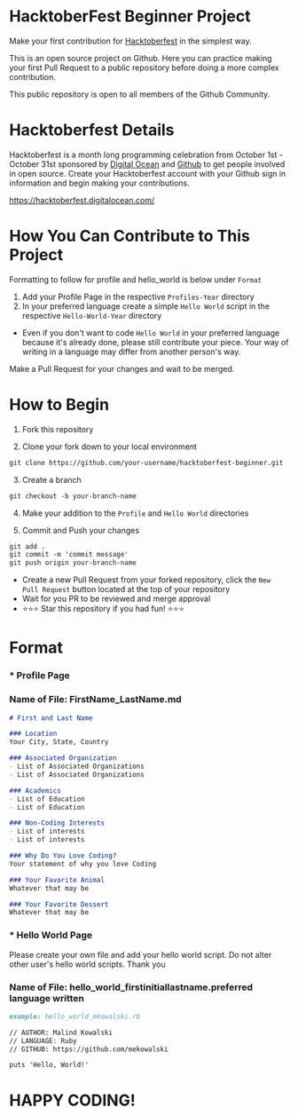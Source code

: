 # HacktoberFest Beginner Project
Make your first contribution for [Hacktoberfest](https://hacktoberfest.digitalocean.com) in the simplest way.

This is an open source project on Github.  Here you can practice making your first Pull Request to a public repository before doing a more complex contribution.

This public repository is open to all members of the Github Community.

# Hacktoberfest Details
Hacktoberfest is a month long programming celebration from October 1st - October 31st sponsored by [Digital Ocean](https://www.digitalocean.com/) and [Github](https://github.com/blog/2433-celebrate-open-source-this-october-with-hacktoberfest) to get people involved in open source.  Create your Hacktoberfest account with your Github sign in information and begin making your contributions.

https://hacktoberfest.digitalocean.com/

# How You Can Contribute to This Project
Formatting to follow for profile and hello_world is below under `Format`
1. Add your Profile Page in the respective `Profiles-Year` directory
2. In your preferred language create a simple `Hello World` script in the respective `Hello-World-Year` directory

- Even if you don't want to code `Hello World` in your preferred language because it's already done, please still contribute your piece.  Your way of writing in a language may differ from another person's way.

Make a Pull Request for your changes and wait to be merged.

# How to Begin
1. Fork this repository

2. Clone your fork down to your local environment
```markdown
git clone https://github.com/your-username/hacktoberfest-beginner.git
```

3. Create a branch
```markdown
git checkout -b your-branch-name
```

4. Make your addition to the `Profile` and `Hello World` directories

5. Commit and Push your changes
```markdown
git add .
git commit -m 'commit message'
git push origin your-branch-name
```

- Create a new Pull Request from your forked repository, click the `New Pull Request` button located at the top of your repository
- Wait for you PR to be reviewed and merge approval
- :star::star::star: Star this repository if you had fun! :star::star::star:

# Format

### * Profile Page
### Name of File: FirstName_LastName.md

```markdown
# First and Last Name

### Location
Your City, State, Country

### Associated Organization
- List of Associated Organizations
- List of Associated Organizations

### Academics
- List of Education
- List of Education

### Non-Coding Interests
- List of interests
- List of interests

### Why Do You Love Coding?
Your statement of why you love Coding

### Your Favorite Animal
Whatever that may be

### Your Favorite Dessert
Whatever that may be
```

### * Hello World Page
Please create your own file and add your hello world script.  Do not alter other user's hello world scripts. Thank you

### Name of File: hello_world_firstinitiallastname.preferred language written
```markdown
example: hello_world_mkowalski.rb
```

```markdown
// AUTHOR: Malind Kowalski
// LANGUAGE: Ruby
// GITHUB: https://github.com/mekowalski

puts 'Hello, World!'
```

# HAPPY CODING!
